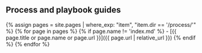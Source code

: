 ## Process and playbook guides

{% assign pages = site.pages | where_exp: "item", "item.dir == '/process/'" %}
{% for page in pages %}
  {% if page.name != 'index.md' %}
    - [{{ page.title or page.name or page.url }}]({{ page.url | relative_url }})
  {% endif %}
{% endfor %}
